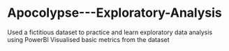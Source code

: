 # Apocolypse---Exploratory-Analysis
Used a fictitious dataset to practice and learn exploratory data analysis using PowerBI 
Visualised basic metrics from the dataset 
